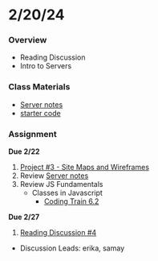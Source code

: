 # 2/20/24
### Overview  
* Reading Discussion
* Intro to Servers
### Class Materials
* [Server notes](../../notes/server.md)
* [starter code](../../starter-code/class9-starter)
### Assignment

**Due 2/22**
1. [Project #3 - Site Maps and Wireframes](https://github.com/samheckle/networked-media-sp-24/blob/main/assignments/projects.md#project-3-midterm)
2. Review [Server notes](../../notes/server.md)
3. Review JS Fundamentals 
    - Classes in Javascript
        - [Coding Train 6.2](https://youtu.be/T-HGdc8L-7w?si=G3UFVDL7y_GiEzvH)

**Due 2/27**
1. [Reading Discussion #4](https://github.com/samheckle/networked-media-sp-24/blob/main/assignments/readings.md#reading-response-4)
- Discussion Leads: erika, samay